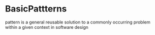 # BasicPattterns
pattern is a general reusable solution to a commonly occurring problem within a given context in software design
